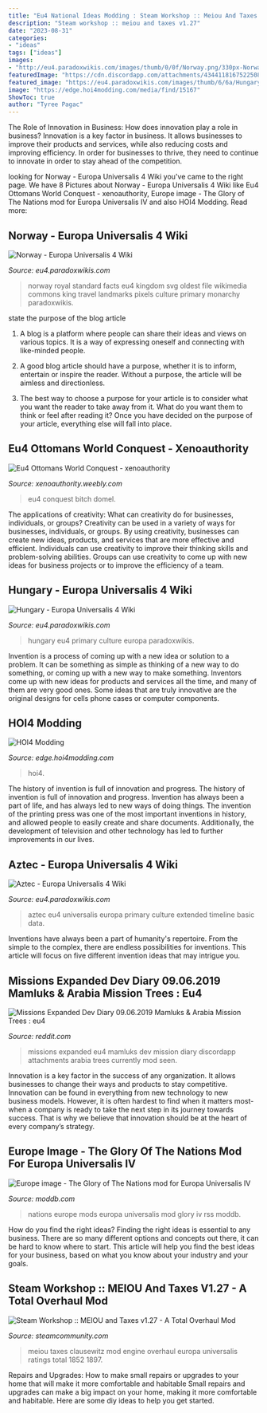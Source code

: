 ```yaml
---
title: "Eu4 National Ideas Modding : Steam Workshop :: Meiou And Taxes V1.27"
description: "Steam workshop :: meiou and taxes v1.27"
date: "2023-08-31"
categories:
- "ideas"
tags: ["ideas"]
images:
- "http://eu4.paradoxwikis.com/images/thumb/0/0f/Norway.png/330px-Norway.png"
featuredImage: "https://cdn.discordapp.com/attachments/434411816752250891/540611147011850251/MissionsExpandedmissiontrees.png"
featured_image: "https://eu4.paradoxwikis.com/images/thumb/6/6a/Hungary.png/330px-Hungary.png"
image: "https://edge.hoi4modding.com/media/find/15167"
ShowToc: true
author: "Tyree Pagac"
---
```



The Role of Innovation in Business: How does innovation play a role in business?
Innovation is a key factor in business. It allows businesses to improve their products and services, while also reducing costs and improving efficiency. In order for businesses to thrive, they need to continue to innovate in order to stay ahead of the competition.

	

		
looking for Norway - Europa Universalis 4 Wiki you've came to the right page. We have 8 Pictures about Norway - Europa Universalis 4 Wiki like Eu4 Ottomans World Conquest - xenoauthority, Europe image - The Glory of The Nations mod for Europa Universalis IV and also HOI4 Modding. Read more:
		
    
## Norway - Europa Universalis 4 Wiki

<img loading=lazy src="http://eu4.paradoxwikis.com/images/thumb/0/0f/Norway.png/330px-Norway.png" onerror="this.onerror=null;this.src='https://tse2.mm.bing.net/th?id=OIP.GZtz0g6SMPSWSmAIQRIlvQAAAA&amp;pid=15.1';" alt="Norway - Europa Universalis 4 Wiki">

_Source: eu4.paradoxwikis.com_

>norway royal standard facts eu4 kingdom svg oldest file wikimedia commons king travel landmarks pixels culture primary monarchy paradoxwikis. 

	

state the purpose of the blog article
1. A blog is a platform where people can share their ideas and views on various topics. It is a way of expressing oneself and connecting with like-minded people.
2. A good blog article should have a purpose, whether it is to inform, entertain or inspire the reader. Without a purpose, the article will be aimless and directionless.

3. The best way to choose a purpose for your article is to consider what you want the reader to take away from it. What do you want them to think or feel after reading it? Once you have decided on the purpose of your article, everything else will fall into place.

    
## Eu4 Ottomans World Conquest - Xenoauthority

<img loading=lazy src="http://xenoauthority.weebly.com/uploads/1/2/3/7/123723382/137669611.jpg" onerror="this.onerror=null;this.src='https://tse3.mm.bing.net/th?id=OIP.SmqWV3AJZvYGbLTcib_pkAHaEK&amp;pid=15.1';" alt="Eu4 Ottomans World Conquest - xenoauthority">

_Source: xenoauthority.weebly.com_

>eu4 conquest bitch domel. 

	

The applications of creativity: What can creativity do for businesses, individuals, or groups?
Creativity can be used in a variety of ways for businesses, individuals, or groups. By using creativity, businesses can create new ideas, products, and services that are more effective and efficient. Individuals can use creativity to improve their thinking skills and problem-solving abilities. Groups can use creativity to come up with new ideas for business projects or to improve the efficiency of a team.

    
## Hungary - Europa Universalis 4 Wiki

<img loading=lazy src="https://eu4.paradoxwikis.com/images/thumb/6/6a/Hungary.png/330px-Hungary.png" onerror="this.onerror=null;this.src='https://tse2.mm.bing.net/th?id=OIP.TNgwVfd6g_byFsEiI_tuCQHaE8&amp;pid=15.1';" alt="Hungary - Europa Universalis 4 Wiki">

_Source: eu4.paradoxwikis.com_

>hungary eu4 primary culture europa paradoxwikis. 

	

Invention is a process of coming up with a new idea or solution to a problem. It can be something as simple as thinking of a new way to do something, or coming up with a new way to make something. Inventors come up with new ideas for products and services all the time, and many of them are very good ones. Some ideas that are truly innovative are the original designs for cells phone cases or computer components.

    
## HOI4 Modding

<img loading=lazy src="https://edge.hoi4modding.com/media/find/15167" onerror="this.onerror=null;this.src='https://tse1.mm.bing.net/th?id=OIP.atNsGpEZcRlMkelKFid-cgHaEK&amp;pid=15.1';" alt="HOI4 Modding">

_Source: edge.hoi4modding.com_

>hoi4. 

	

The history of invention is full of innovation and progress.
The history of invention is full of innovation and progress. Invention has always been a part of life, and has always led to new ways of doing things. The invention of the printing press was one of the most important inventions in history, and allowed people to easily create and share documents. Additionally, the development of television and other technology has led to further improvements in our lives.

    
## Aztec - Europa Universalis 4 Wiki

<img loading=lazy src="https://eu4.paradoxwikis.com/images/thumb/e/ef/Aztec.png/330px-Aztec.png" onerror="this.onerror=null;this.src='https://tse4.mm.bing.net/th?id=OIP.c2LQ8HKx2pAO8vH-Tb3YuAAAAA&amp;pid=15.1';" alt="Aztec - Europa Universalis 4 Wiki">

_Source: eu4.paradoxwikis.com_

>aztec eu4 universalis europa primary culture extended timeline basic data. 

	

Inventions have always been a part of humanity's repertoire. From the simple to the complex, there are endless possibilities for inventions. This article will focus on five different invention ideas that may intrigue you.

    
## Missions Expanded Dev Diary 09.06.2019 Mamluks &amp; Arabia Mission Trees : Eu4

<img loading=lazy src="https://cdn.discordapp.com/attachments/434411816752250891/540611147011850251/MissionsExpandedmissiontrees.png" onerror="this.onerror=null;this.src='https://tse2.mm.bing.net/th?id=OIP.FWoXimXtm1Ww17SteIuGxwHaCs&amp;pid=15.1';" alt="Missions Expanded Dev Diary 09.06.2019 Mamluks &amp; Arabia Mission Trees : eu4">

_Source: reddit.com_

>missions expanded eu4 mamluks dev mission diary discordapp attachments arabia trees currently mod seen. 

	

Innovation is a key factor in the success of any organization. It allows businesses to change their ways and products to stay competitive. Innovation can be found in everything from new technology to new business models. However, it is often hardest to find when it matters most- when a company is ready to take the next step in its journey towards success. That is why we believe that innovation should be at the heart of every company’s strategy.

    
## Europe Image - The Glory Of The Nations Mod For Europa Universalis IV

<img loading=lazy src="https://media.moddb.com/images/mods/1/26/25224/Previev.1.jpg" onerror="this.onerror=null;this.src='https://tse3.mm.bing.net/th?id=OIP.efNnnNXqeQpeBfx7W38o7QHaDv&amp;pid=15.1';" alt="Europe image - The Glory of The Nations mod for Europa Universalis IV">

_Source: moddb.com_

>nations europe mods europa universalis mod glory iv rss moddb. 

	

How do you find the right ideas?
Finding the right ideas is essential to any business. There are so many different options and concepts out there, it can be hard to know where to start. This article will help you find the best ideas for your business, based on what you know about your industry and your goals.

    
## Steam Workshop :: MEIOU And Taxes V1.27 - A Total Overhaul Mod

<img loading=lazy src="http://images.akamai.steamusercontent.com/ugc/233452263543801323/3F21346754CAE1A2BEF9D9A7EC84AE4DCED820D3/" onerror="this.onerror=null;this.src='https://tse4.mm.bing.net/th?id=OIP.6JeAhDkaMyh4tNrJmQFPmAHaDS&amp;pid=15.1';" alt="Steam Workshop :: MEIOU and Taxes v1.27 - A Total Overhaul Mod">

_Source: steamcommunity.com_

>meiou taxes clausewitz mod engine overhaul europa universalis ratings total 1852 1897. 

	

Repairs and Upgrades: How to make small repairs or upgrades to your home that will make it more comfortable and habitable
Small repairs and upgrades can make a big impact on your home, making it more comfortable and habitable. Here are some diy ideas to help you get started.

